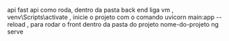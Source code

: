 api fast api como roda, dentro da pasta back end liga vm , venv\Scripts\activate  , inicie o projeto com  o comando  uvicorn main:app --reload    , para rodar o front  dentro da pasta do projeto nome-do-projeto ng serve
